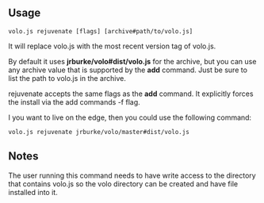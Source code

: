 ## Usage

    volo.js rejuvenate [flags] [archive#path/to/volo.js]

It will replace volo.js with the most recent version tag of volo.js.

By default it uses **jrburke/volo#dist/volo.js** for the archive, but you
can use any archive value that is supported by the **add** command. Just
be sure to list the path to volo.js in the archive.

rejuvenate accepts the same flags as the **add** command. It explicitly forces
the install via the add commands -f flag.

I you want to live on the edge, then you could use the following command:

    volo.js rejuvenate jrburke/volo/master#dist/volo.js

## Notes

The user running this command needs to have write access to the directory that
contains volo.js so the volo directory can be created and have file installed
into it.
